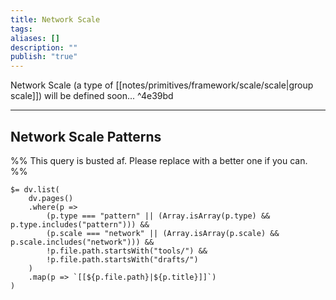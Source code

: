 ```yaml
---
title: Network Scale
tags: 
aliases: []
description: ""
publish: "true"
---
```


Network Scale (a type of [[notes/primitives/framework/scale/scale|group scale]]) will be defined soon... ^4e39bd

---

## Network Scale Patterns



%% This query is busted af. Please replace with a better one if you can.  %%
```
$= dv.list(
    dv.pages()
    .where(p => 
        (p.type === "pattern" || (Array.isArray(p.type) && p.type.includes("pattern"))) &&
        (p.scale === "network" || (Array.isArray(p.scale) && p.scale.includes("network"))) &&
        !p.file.path.startsWith("tools/") &&
        !p.file.path.startsWith("drafts/")
    )
    .map(p => `[[${p.file.path}|${p.title}]]`)
)
```